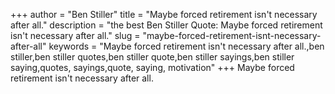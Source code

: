 +++
author = "Ben Stiller"
title = "Maybe forced retirement isn't necessary after all."
description = "the best Ben Stiller Quote: Maybe forced retirement isn't necessary after all."
slug = "maybe-forced-retirement-isnt-necessary-after-all"
keywords = "Maybe forced retirement isn't necessary after all.,ben stiller,ben stiller quotes,ben stiller quote,ben stiller sayings,ben stiller saying,quotes, sayings,quote, saying, motivation"
+++
Maybe forced retirement isn't necessary after all.
